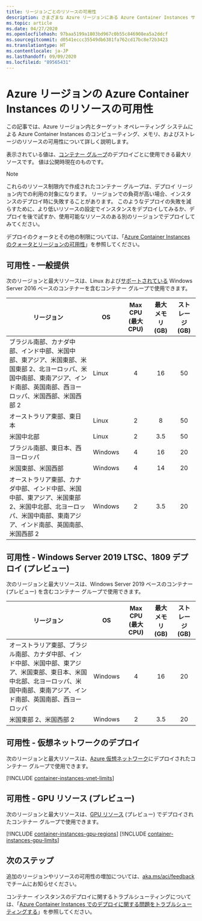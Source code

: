 ```yaml
---
title: リージョンごとのリソースの可用性
description: さまざまな Azure リージョンにある Azure Container Instances サービス用のコンピューティング リソースとメモリ リソースの可用性。
ms.topic: article
ms.date: 04/27/2020
ms.openlocfilehash: 97baa5199a1803bd967c0b55c846908ea5a2ddcf
ms.sourcegitcommit: d0541eccc35549db6381fa762cd17bc8e72b3423
ms.translationtype: HT
ms.contentlocale: ja-JP
ms.lasthandoff: 09/09/2020
ms.locfileid: "89565431"
---
```

# <a name="resource-availability-for-azure-container-instances-in-azure-regions"></a>Azure リージョンの Azure Container Instances のリソースの可用性

この記事では、Azure リージョン内とターゲット オペレーティング システムによる Azure Container Instances のコンピューティング、メモリ、およびストレージのリソースの可用性について詳しく説明します。 

表示されている値は、[コンテナー グループ](container-instances-container-groups.md)のデプロイごとに使用できる最大リソースです。 値は公開時現在のものです。 

> [!NOTE]
> これらのリソース制限内で作成されたコンテナー グループは、デプロイ リージョン内での利用の対象になります。 リージョンでの負荷が高い場合、インスタンスのデプロイ時に失敗することがあります。 このようなデプロイの失敗を減らすために、より低いリソースの設定でインスタンスをデプロイしてみるか、デプロイを後で試すか、使用可能なリソースのある別のリージョンでデプロイしてみてください。

デプロイのクォータとその他の制限については、「[Azure Container Instances のクォータとリージョンの可用性](container-instances-quotas.md)」を参照してください。

## <a name="availability---general"></a>可用性 - 一般提供

次のリージョンと最大リソースは、Linux および[サポートされている](container-instances-faq.md#what-windows-base-os-images-are-supported) Windows Server 2016 ベースのコンテナーを含むコンテナー グループで使用できます。

| リージョン | OS | Max CPU (最大 CPU) | 最大メモリ (GB) | ストレージ (GB) |
| -------- | -- | :---: | :-----------: | :---: |
| ブラジル南部、カナダ中部、インド中部、米国中部、東アジア、米国東部、米国東部 2、北ヨーロッパ、米国中南部、東南アジア、インド南部、英国南部、西ヨーロッパ、米国西部、米国西部 2 | Linux | 4 | 16 | 50 |
| オーストラリア東部、東日本 | Linux | 2 | 8 | 50 |
| 米国中北部 | Linux | 2 | 3.5 | 50 |
| ブラジル南部、東日本、西ヨーロッパ | Windows | 4 | 16 | 20 |
| 米国東部、米国西部 | Windows | 4 | 14 | 20 |
| オーストラリア東部、カナダ中部、インド中部、米国中部、東アジア、米国東部 2、米国中北部、北ヨーロッパ、米国中南部、東南アジア、インド南部、英国南部、米国西部 2 | Windows | 2 | 3.5 | 20 |

## <a name="availability---windows-server-2019-ltsc-1809-deployments-preview"></a>可用性 - Windows Server 2019 LTSC、1809 デプロイ (プレビュー)

次のリージョンと最大リソースは、Windows Server 2019 ベースのコンテナー (プレビュー) を含むコンテナー グループで使用できます。

| リージョン | OS | Max CPU (最大 CPU) | 最大メモリ (GB) | ストレージ (GB) |
| -------- | -- | :---: | :-----------: | :---: |
| オーストラリア東部、ブラジル南部、カナダ中部、インド中部、米国中部、東アジア、米国東部、東日本、米国中北部、北ヨーロッパ、米国中南部、東南アジア、インド南部、英国南部、西ヨーロッパ | Windows | 4 | 16 | 20 |
| 米国東部 2、米国西部 2 | Windows | 2 | 3.5 | 20 |


## <a name="availability---virtual-network-deployment"></a>可用性 - 仮想ネットワークのデプロイ

次のリージョンと最大リソースは、[Azure 仮想ネットワーク](container-instances-vnet.md)にデプロイされたコンテナー グループで使用できます。

[!INCLUDE [container-instances-vnet-limits](../../includes/container-instances-vnet-limits.md)]

## <a name="availability---gpu-resources-preview"></a>可用性 - GPU リソース (プレビュー)

次のリージョンと最大リソースは、[GPU リソース](container-instances-gpu.md) (プレビュー) でデプロイされたコンテナー グループで使用できます。

[!INCLUDE [container-instances-gpu-regions](../../includes/container-instances-gpu-regions.md)]
[!INCLUDE [container-instances-gpu-limits](../../includes/container-instances-gpu-limits.md)]

## <a name="next-steps"></a>次のステップ

追加のリージョンやリソースの可用性の増加については、[aka.ms/aci/feedback](https://aka.ms/aci/feedback) でチームにお知らせください。

コンテナー インスタンスのデプロイに関するトラブルシューティングについては、「[Azure Container Instances でのデプロイに関する問題をトラブルシューティングする](container-instances-troubleshooting.md)」を参照してください。


[azure-support]: https://ms.portal.azure.com/#blade/Microsoft_Azure_Support/HelpAndSupportBlade/newsupportrequest
